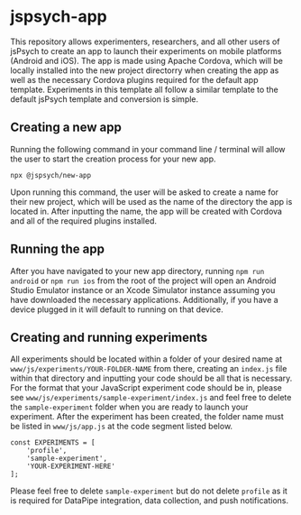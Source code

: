 # jspsych-app

This repository allows experimenters, researchers, and all other users of jsPsych to create an app to launch their experiments on mobile platforms (Android and iOS). The app is made using Apache Cordova, which will be locally installed into the new project directorry when creating the app as well as the necessary Cordova plugins required for the default app template. Experiments in this template all follow a similar template to the default jsPsych template and conversion is simple.

## Creating a new app

Running the following command in your command line / terminal will allow the user to start the creation process for your new app.
```
npx @jspsych/new-app
```
Upon running this command, the user will be asked to create a name for their new project, which will be used as the name of the directory the app is located in. After inputting the name, the app will be created with Cordova and all of the required plugins installed.

## Running the app

After you have navigated to your new app directory, running `npm run android` or `npm run ios` from the root of the project will open an Android Studio Emulator instance or an Xcode Simulator instance assuming you have downloaded the necessary applications. Additionally, if you have a device plugged in it will default to running on that device.

## Creating and running experiments

All experiments should be located within a folder of your desired name at `www/js/experiments/YOUR-FOLDER-NAME` from there, creating an `index.js` file within that directory and inputting your code should be all that is necessary. For the format that your JavaScript experiment code should be in, please see `www/js/experiments/sample-experiment/index.js` and feel free to delete the `sample-experiment` folder when you are ready to launch your experiment. After the experiment has been created, the folder name must be listed in `www/js/app.js` at the code segment listed below.
```
const EXPERIMENTS = [
    'profile',
    'sample-experiment',
    'YOUR-EXPERIMENT-HERE'
];
```
Please feel free to delete `sample-experiment` but do not delete `profile` as it is required for DataPipe integration, data collection, and push notifications.
